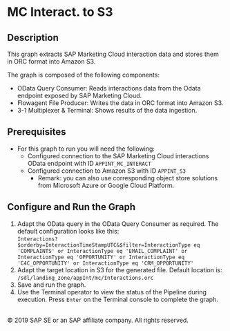 # MC Interact. to S3

## Description

This graph extracts SAP Marketing Cloud interaction data and stores them in ORC format into Amazon S3.

The graph is composed of the following components:
- OData Query Consumer: Reads interactions data from the Odata endpoint exposed by SAP Marketing Cloud.
- Flowagent File Producer: Writes the data in ORC format into Amazon S3.
- 3-1 Multiplexer & Terminal: Shows results of the data ingestion.

## Prerequisites

- For this graph to run you will need the following:
    - Configured connection to the SAP Marketing Cloud interactions OData endpoint with ID `APPINT_MC_INTERACT`
    - Configured connection to Amazon S3 with ID `APPINT_S3`
        - Remark: you can also use corresponding object store solutions from Microsoft Azure or Google Cloud Platform.

## Configure and Run the Graph

1. Adapt the OData query in the OData Query Consumer as required. The default configuration looks like this:<br>
`Interactions?$orderby=InteractionTimeStampUTC&$filter=InteractionType eq 'COMPLAINTS' or InteractionType eq 'EMAIL_COMPLAINT' or InteractionType eq 'OPPORTUNITY' or InteractionType eq 'C4C_OPPORTUNITY' or InteractionType eq 'CRM_OPPORTUNITY'`
2. Adapt the target location in S3 for the generated file. Default location is:
   `/sdl/landing_zone/appInt/mc/Interactions.orc`
3. Save and run the graph. 
4. Use the Terminal operator to view the status of the Pipeline during execution. Press `Enter` on the Terminal console to complete the graph.

<br>
<div class="footer">
   &copy; 2019 SAP SE or an SAP affiliate company. All rights reserved.
</div>

